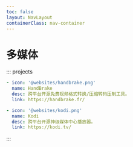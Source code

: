 ```yaml
---
toc: false
layout: NavLayout
containerClass: nav-container
---
```


# 多媒体

::: projects

```yaml
- icon: '@websites/handbrake.png'
  name: HandBrake
  desc: 跨平台开源免费视频格式转换/压缩转码压制工具。
  link: https://handbrake.fr/

- icon: '@websites/kodi.png'
  name: Kodi
  desc: 跨平台开源神级媒体中心播放器。
  link: https://kodi.tv/
```

:::
